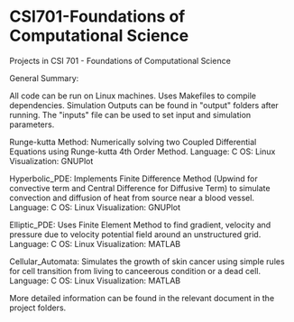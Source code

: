 CSI701-Foundations of Computational Science
===========================================
Projects in CSI 701 - Foundations of Computational Science

General Summary: 	

All code can be run on Linux machines. Uses Makefiles to compile dependencies.
Simulation Outputs can be found in "output" folders after running. 
The "inputs" file can be used to set input and simulation parameters.


Runge-kutta Method: Numerically solving two Coupled Differential Equations using Runge-kutta 4th Order Method.
					Language: C		OS:	Linux		Visualization:	GNUPlot
					
Hyperbolic_PDE:		Implements Finite Difference Method (Upwind for convective term and Central Difference for Diffusive Term) to simulate convection and diffusion of heat from source near a blood vessel.
					Language: C		OS: Linux		Visualization:	GNUPlot
					
Elliptic_PDE:		Uses Finite Element Method to find gradient, velocity and pressure due to velocity potential field around an unstructured grid.
					Language: C		OS: Linux		Visualization:	MATLAB
					
Cellular_Automata:	Simulates the growth of skin cancer using simple rules for cell transition from living to canceerous condition or a dead cell.
					Language: C		OS: Linux		Visualization:	MATLAB
					
More detailed information can be found in the relevant document in the project folders. 
